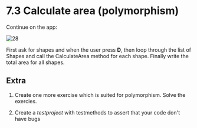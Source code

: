 ﻿# 7.3 Calculate area (polymorphism)

Continue on the app:

![28](Images/28.png)
 
First ask for shapes and when the user press **D**, then loop through the list of Shapes and call the CalculateArea method for each shape. Finally write the total area for all shapes.

## Extra

1. Create one more exercise which is suited for polymorphism. Solve the exercies.

2. Create a *testproject* with testmethods to assert that your code don't have bugs

